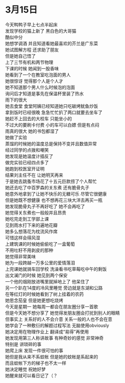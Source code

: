 # 3月15日  
今天鸭鸭子早上七点半起床  
发现学校的猫上新了  黑白色的大哥猫  
酷似中分  
她想学调酒  并且知道看她最喜欢的芥兰是广东菜  
她试图解方程  还求助了朋友  
但是她自己悟了  
上了三节有机和两节物理  
下课的时候  她闻到一股香味  
她看到了一个在教室吃泡面的男人  
她很惊讶  觉得那个人是个人才  
她不知道那个男人什么时候泡的泡面  
询问后才知道是事先在保温杯里装了热水  
雨下的很大  
她去食堂  食堂阿姨已经知道她只吃碳烤鱿鱼炒饭  
拿到饭时已经很晚  急急忙忙扒了两口就要去坐车了  
她赶不上回去的大校车  只能坐小的  
不过大的要刷卡付费  小的车可以白嫖  但是有点闷  
雨真的很大  她的书包都湿了  
她做了实验  
蒸馏的时候她的温度总是保持不变并且数值异常  
经过同学的点拨和嘲笑  
她发现是她温度计插反了    
做完实验已经四点多了  
她跑到校医室开证明  
结果刘主任不在  让她明天再来  
于是她去跳蚤市场花了十五元巨款捞了个人帮忙  
她还去吃了中百罗森的关东煮  还有脆骨丸子  
她意外地拿到了让她不快乐的无糖可乐  尽管它很健康  
但是她既不想健康  也不想再花三块大洋去再买一瓶  
她发现脆骨丸子不再好吃了  她不会再吃了  
她觉得关东煮也一般般并且昂贵  
她吃完走到工学部上课  
见到雨水打下来的遍地花瓣  
她多么想落花为枕流风作席  
可惜这样会得风湿  
上建筑课的时候她偷偷吃了一盒葡萄  
不用吐籽不用剥皮的那种  
她觉得非常美味  
她为一段跨越一万多公里的爱情落泪  
上完课她就骑车回学校  洗澡看书吃草莓吃中午的剩饭  
出文澜门的时候  她见到两个保安  
一个他的烟刚放进嘴里就掉地上了  他呆住了  
另一个趴在14度的冷风里睡觉 旁边就是东湖和公路  
在等红灯的时候她看到了树上挂着的农药  
她思念茄皇  但是她更想吃烧烤  
今天是星期一  她每周一都会在朋友圈分享一首歌  
但是今天她不想分享了  她觉得发朋友圈会打扰到别人的眼睛  
但事实上  关系好的人不会介意  关系一般的人也不会在意  
她学会了一种敷衍的解题过程写法  无脑使用obviously  
她决定用在物理作业上  翻译成“易得”再使用  
她发现用第三人称讲故事  有种奇妙的感觉  非常神奇  
特别是  讲琐碎的事  
她爬上床  发现一件很可怕的事  
她但是我从来不系蚊帐  但是她的蚊帐是系起来的  
而且蚊帐下方的梯子也不太一样  
她决定睡觉  祝她好梦  
她醒来就可以看日记了（？  
